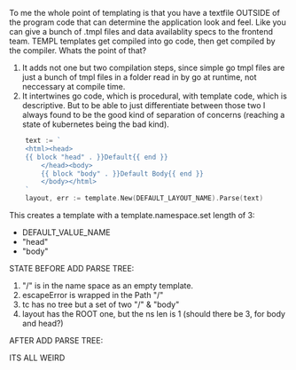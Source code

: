 To me the whole point of templating is that you have a textfile OUTSIDE of the program code that can determine the application look and feel. Like you can give a bunch of .tmpl files and data availablity specs to the frontend team. TEMPL templates get compiled into go code, then get compiled by the compiler. Whats the point of that? 
1) It adds not one but two compilation steps, since simple go tmpl files are just a bunch of tmpl files in a folder read in by go at runtime, not neccessary at compile time.
2) It intertwines go code, which is procedural, with template code, which is descriptive. But to be able to just differentiate between those two I always found to be the good kind of separation of concerns (reaching a state of kubernetes being the bad kind).

```go
    text := `
    <html><head>
    {{ block "head" . }}Default{{ end }}
        </head><body>
        {{ block "body" . }}Default Body{{ end }}
        </body></html>
    `
    layout, err := template.New(DEFAULT_LAYOUT_NAME).Parse(text)
```
This creates a template with a template.namespace.set length of 3: 
- DEFAULT_VALUE_NAME
- "head"
- "body"

STATE BEFORE ADD PARSE TREE:

1. "/" is in the name space as an empty template. 
2. escapeError is wrapped in the Path "/"
3. tc has no tree but a set of two "/" & "body"
4. layout has the ROOT one, but the ns len is 1 (should there be 3, for body and head?)

AFTER ADD PARSE TREE:

ITS ALL WEIRD
